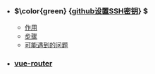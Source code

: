 - ### $\color{green} {[**github设置SSH密钥**](/setsshkey/)} $
  - [作用](/setsshkey/?id=作用)
  - [步骤](/setsshkey/?id=步骤)
  - [可能遇到的问题](/setsshkey/?id=可能遇到的问题)

- ### [**vue-router**](/vueRouter/)
